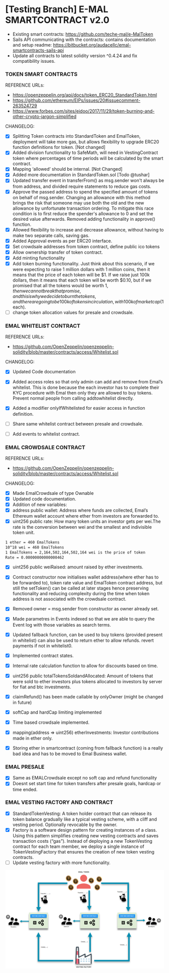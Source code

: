 # [Testing Branch] E-MAL SMARTCONTRACT v2.0


- Existing smart contracts: https://github.com/teche-mal/e-MalToken
- Sails API communicating with the contracts: contains documentation and setup readme: https://bitbucket.org/audacellc/emal-smartcontracts-sails-api
- Update all contracts to latest solidity version ^0.4.24 and fix compatibility issues.


### TOKEN SMART CONTRACTS

REFERENCE URLs:

- https://openzeppelin.org/api/docs/token_ERC20_StandardToken.html
- https://github.com/ethereum/EIPs/issues/20#issuecomment-263524729
- https://www.forbes.com/sites/eidoo/2017/11/29/token-burning-and-other-crypto-jargon-simplified


CHANGELOG:

- [x] Splitting Token contracts into StandardToken and EmalToken, deployment will take more gas, but allows flexibility to upgrade ERC20 function definitions for token. [Not changed]
- [x] Added division functionality to SafeMath, will need in VestingContract token where percentages of time periods will be calculated by the smart contract.
- [x] Mapping ‘allowed’ should be internal. [Not Changed]
- [x] Added more documentation in StandardToken.sol [Todo @tushar]
- [x] Updated transfer event in transferFrom() as msg.sender won't always be from address, and divided require statements to reduce gas costs.
- [x] Approve the passed address to spend the specified amount of tokens on behalf of msg.sender. Changing an allowance with this method brings the risk that someone may use both the old and the new allowance by unfortunate transaction ordering. To mitigate this race condition is to first reduce the spender's allowance to 0 and set the desired value afterwards. Removed adding functionality in approve() function.
- [x] Allowed flexibility to increase and decrease allowance, without having to make two separate calls, saving gas.
- [x] Added Approval events as per ERC20 interface.
- [x] Set crowdsale addresses from token contract, define public ico tokens
- [x] Allow ownership transfer of token contract.
- [x] Add minting functionality
- [x] Add token burning functionality. Just think about this scenario, if we were expecting to raise 1 million dollars with 1 million coins, then it means that the price of each token will be $1. If we raise just 100k dollars, then it means that each token will be worth $0.10, but if we promised that all the tokens would be worth $1, then we can not break that promise, and this is why we decide to burn the tokens, and there are going to be 100k of tokens in circulation, with 100k of marketcap ($1 each).
- [ ] change token allocation values for presale and crowdsale.

### EMAL WHITELIST CONTRACT

REFERENCE URLs:

- https://github.com/OpenZeppelin/openzeppelin-solidity/blob/master/contracts/access/Whitelist.sol

CHANGELOG:

- [x] Updated Code documentation
- [x] Added access roles so that only admin can add and remove from Emal’s whitelist. This is done because the each investor has to complete their KYC procedure with Emal then only they are allowed to buy tokens. Prevent normal people from calling addtowhitelist directly.
- [x] Added a modifier onlyIfWhitelisted for easier access in function definition.
- [ ] Share same whitelist contract between presale and crowdsale.
- [ ] Add events to whitelist contract.


### EMAL CROWDSALE CONTRACT

REFERENCE URLs:

- https://github.com/OpenZeppelin/openzeppelin-solidity/blob/master/contracts/access/Whitelist.sol

CHANGELOG:

- [x] Made EmalCrowdsale of type Ownable
- [x] Updated code documentation.
- [x] Addition of new variables:
- [x] address public wallet: Address where funds are collected, Emal’s Ethereum wallet account where ether from investors are forwarded to.
- [x] uint256 public rate: How many token units an investor gets per wei.The rate is the conversion between wei and the smallest and indivisible token unit.
```
1 ether = 460 EmalTokens
10^18 wei = 460 EmalTokens
1 EmalTokens = 2,164,502,164,502,164 wei is the price of token
Rate = 0.00000000000000462
```
- [x] uint256 public weiRaised: amount raised by ether investments.
- [x] Contract constructor now initialises wallet address(where ether has to be forwarded to), token rate value and EmalToken contract address, but still the setToken() can be called at later stages hence preserving functionality and reducing complexity during the time when token address is not associated with the crowdsale contract.
- [x] Removed owner = msg.sender from constructor as owner already set.
- [x] Made parametres in Events indexed so that we are able to query the Event log with those variables as search terms.
- [x] Updated fallback function, can be used to buy tokens (provided present in whitelist) can also be used to return ether to allow refunds. revert payments if not in whitelist0.
- [x] Implemented contract states.
- [x] Internal rate calculation function to allow for discounts based on time.
- [x] uint256 public totalTokensSoldandAllocated: Amount of tokens that were sold to ether investors plus tokens allocated to investors by server for fiat and btc investments.
- [x] claimRefund() has been made callable by onlyOwner (might be changed in future)
- [x] softCap and hardCap limiting implemented
- [x] Time based crowdsale implemented.
- [x] mapping(address => uint256) etherInvestments: Investor contributions made in ether only.
- [x] Storing ether in smartcontract (coming from fallback function) is a really bad idea and has to be moved to Emal Business wallet.


### EMAL PRESALE

- [x] Same as EMALCrowdsale except no soft cap and refund functionality
- [x] Doesnt set start time for token transfers after presale goals, hardcap or time ended.

### EMAL VESTING FACTORY AND CONTRACT

- [x] StandardTokenVesting: A token holder contract that can release its token balance gradually like a typical vesting scheme, with a cliff and vesting period. Optionally revocable by the owner.
- [x] Factory is a software design pattern for creating instances of a class. Using this pattern simplifies creating new vesting contracts and saves transaction costs (“gas”). Instead of deploying a new TokenVesting contract for each team member, we deploy a single instance of TokenVestingFactory that ensures the creation of new token vesting contracts.
- [ ] Update vesting factory with more functionality.

![alt text](https://github.com/AudaceLLC/E-MAL-Crowdsale-Smart-Contracts/blob/master/VestingFactoryLayout.PNG?raw=true)
